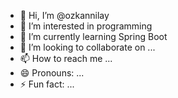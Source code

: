 - 👋 Hi, I’m @ozkannilay
- 👀 I’m interested in programming
- 🌱 I’m currently learning Spring Boot
- 💞️ I’m looking to collaborate on ...
- 📫 How to reach me ...
- 😄 Pronouns: ...
- ⚡ Fun fact: ...

<!---
ozkannilay/ozkannilay is a ✨ special ✨ repository because its `README.md` (this file) appears on your GitHub profile.
You can click the Preview link to take a look at your changes.
--->
